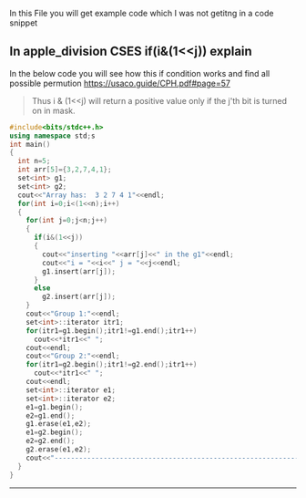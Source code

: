 In this File you will get example code which I was not getitng in a code snippet



## In apple_division CSES if(i&(1<<j)) explain

In the below code you will see how this if condition works and find all possible permution
https://usaco.guide/CPH.pdf#page=57

> Thus i & (1<<j) will return a positive value only if the j'th bit is turned on in mask. 

```C++
#include<bits/stdc++.h>
using namespace std;s
int main()
{
  int n=5;
  int arr[5]={3,2,7,4,1};
  set<int> g1;
  set<int> g2;
  cout<<"Array has:  3 2 7 4 1"<<endl;
  for(int i=0;i<(1<<n);i++)
  {
    for(int j=0;j<n;j++)
    {
      if(i&(1<<j))
      {
        cout<<"inserting "<<arr[j]<<" in the g1"<<endl;
        cout<<"i = "<<i<<" j = "<<j<<endl;
        g1.insert(arr[j]);
      }
      else
        g2.insert(arr[j]);
    }
    cout<<"Group 1:"<<endl;
    set<int>::iterator itr1;
    for(itr1=g1.begin();itr1!=g1.end();itr1++)
      cout<<*itr1<<" ";
    cout<<endl;
    cout<<"Group 2:"<<endl;
    for(itr1=g2.begin();itr1!=g2.end();itr1++)
      cout<<*itr1<<" ";
    cout<<endl;
    set<int>::iterator e1;
    set<int>::iterator e2;
    e1=g1.begin();
    e2=g1.end();
    g1.erase(e1,e2);
    e1=g2.begin();
    e2=g2.end();
    g2.erase(e1,e2);
    cout<<"----------------------------------------------------------------------------------------"<<endl;
  }
}
```



--------------------------------------------------------------------
